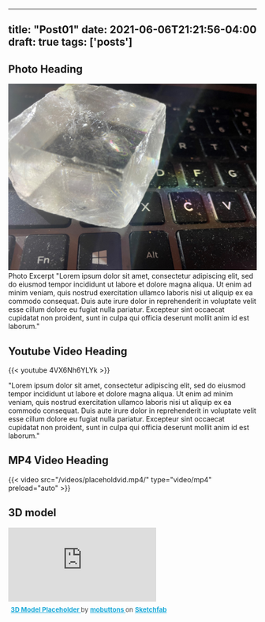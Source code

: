 
---
title: "Post01"
date: 2021-06-06T21:21:56-04:00
draft: true
tags: ['posts']
---

## Photo Heading

![Page Photo Title](/images/05.jpg)
Photo Excerpt
"Lorem ipsum dolor sit amet, consectetur adipiscing elit, sed do eiusmod tempor incididunt ut labore et dolore magna aliqua. Ut enim ad minim veniam, quis nostrud exercitation ullamco laboris nisi ut aliquip ex ea commodo consequat. Duis aute irure dolor in reprehenderit in voluptate velit esse cillum dolore eu fugiat nulla pariatur. Excepteur sint occaecat cupidatat non proident, sunt in culpa qui officia deserunt mollit anim id est laborum."

## Youtube Video Heading
{{< youtube 4VX6Nh6YLYk >}}

"Lorem ipsum dolor sit amet, consectetur adipiscing elit, sed do eiusmod tempor incididunt ut labore et dolore magna aliqua. Ut enim ad minim veniam, quis nostrud exercitation ullamco laboris nisi ut aliquip ex ea commodo consequat. Duis aute irure dolor in reprehenderit in voluptate velit esse cillum dolore eu fugiat nulla pariatur. Excepteur sint occaecat cupidatat non proident, sunt in culpa qui officia deserunt mollit anim id est laborum."

## MP4 Video Heading
 {{< video  src="/videos/placeholdvid.mp4/" type="video/mp4" preload="auto" >}}

 ## 3D model 

<div class="sketchfab-embed-wrapper"> <iframe title="3D Model Placeholder" frameborder="0" allowfullscreen mozallowfullscreen="true" webkitallowfullscreen="true" allow="fullscreen; autoplay; vr" xr-spatial-tracking execution-while-out-of-viewport execution-while-not-rendered web-share src="https://sketchfab.com/models/26752d49c0f24045a214e9bd0d7a1df2/embed"> </iframe> <p style="font-size: 13px; font-weight: normal; margin: 5px; color: #4A4A4A;"> <a href="https://sketchfab.com/3d-models/3d-model-placeholder-26752d49c0f24045a214e9bd0d7a1df2?utm_medium=embed&utm_campaign=share-popup&utm_content=26752d49c0f24045a214e9bd0d7a1df2" target="_blank" style="font-weight: bold; color: #1CAAD9;"> 3D Model Placeholder </a> by <a href="https://sketchfab.com/mobuttons?utm_medium=embed&utm_campaign=share-popup&utm_content=26752d49c0f24045a214e9bd0d7a1df2" target="_blank" style="font-weight: bold; color: #1CAAD9;"> mobuttons </a> on <a href="https://sketchfab.com?utm_medium=embed&utm_campaign=share-popup&utm_content=26752d49c0f24045a214e9bd0d7a1df2" target="_blank" style="font-weight: bold; color: #1CAAD9;">Sketchfab</a></p></div>

